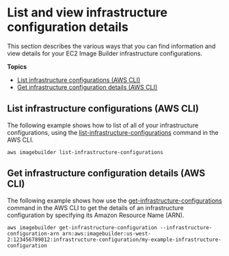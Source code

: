 # List and view infrastructure configuration details<a name="infra-config-details"></a>

This section describes the various ways that you can find information and view details for your EC2 Image Builder infrastructure configurations\.

**Topics**
+ [List infrastructure configurations \(AWS CLI\)](#cli-list-infrastructure-configurations)
+ [Get infrastructure configuration details \(AWS CLI\)](#cli-get-infrastructure-configuration-details)

## List infrastructure configurations \(AWS CLI\)<a name="cli-list-infrastructure-configurations"></a>

The following example shows how to list of all of your infrastructure configurations, using the [list\-infrastructure\-configurations](https://docs.aws.amazon.com/cli/latest/reference/imagebuilder/list-infrastructure-configurations.html) command in the AWS CLI\.

```
aws imagebuilder list-infrastructure-configurations
```

## Get infrastructure configuration details \(AWS CLI\)<a name="cli-get-infrastructure-configuration-details"></a>

The following example shows how use the [get\-infrastructure\-configurations](https://docs.aws.amazon.com/cli/latest/reference/imagebuilder/get-infrastructure-configurations.html) command in the AWS CLI to get the details of an infrastructure configuration by specifying its Amazon Resource Name \(ARN\)\.

```
aws imagebuilder get-infrastructure-configuration --infrastructure-configuration-arn arn:aws:imagebuilder:us-west-2:123456789012:infrastructure-configuration/my-example-infrastructure-configuration
```